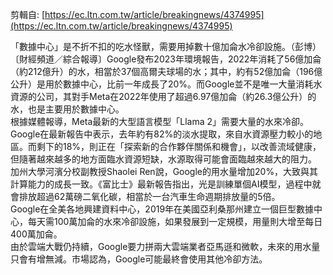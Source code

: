 剪輯自: [https://ec.ltn.com.tw/article/breakingnews/4374995](https://ec.ltn.com.tw/article/breakingnews/4374995)
 
「數據中心」是不折不扣的吃水怪獸，需要用掉數十億加侖水冷卻設施。（彭博）  
〔財經頻道／綜合報導〕Google發布2023年環境報告，2022年消耗了56億加侖（約212億升）的水，相當於37個高爾夫球場的水；其中，約有52億加侖（196億公升）是用於數據中心，比前一年成長了20%。而Google並不是唯一大量消耗水資源的公司，其對手Meta在2022年使用了超過6.97億加侖（約26.3億公升）的水，也是主要用於數據中心。  
根據媒體報導，Meta最新的大型語言模型「Llama 2」需要大量的水來冷卻。  
Google在最新報告中表示，去年約有82%的淡水提取，來自水資源壓力較小的地區。而剩下的18%，則正在「探索新的合作夥伴關係和機會」，以改善流域健康，但隨著越來越多的地方面臨水資源短缺，水源取得可能會面臨越來越大的阻力。  
加州大學河濱分校副教授Shaolei Ren說，Google的用水量增加20%，大致與其計算能力的成長一致。《富比士》最新報告指出，光是訓練單個AI模型，過程中就會排放超過62萬磅二氧化碳，相當於一台汽車生命週期排放量的5倍。  
Google在全美各地興建資料中心，2019年在美國亞利桑那州建立一個巨型數據中心，每天需100萬加侖的水來冷卻設施，如果發展到一定規模，用量則大增至每日400萬加侖。  
由於雲端大戰仍持續，Google要力拼兩大雲端業者亞馬遜和微軟，未來的用水量只會有增無減。市場認為，Google可能最終會使用其他冷卻方法。
